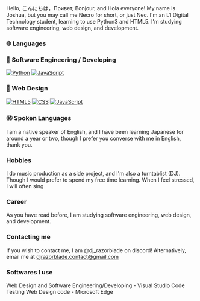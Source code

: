 Hello, こんにちは，Привет, Bonjour, and Hola everyone!  My name is Joshua, but you may call me Necro for short, or just Nec.
I'm an L1 Digital Technology student, learning to use Python3 and HTML5.
I'm studying software engineering, web design, and development.

### 🌐 Languages

### 📁 Software Engineering / Developing
[![Python](https://img.shields.io/badge/Python-%233776AB.svg?style=for-the-badge&logo=Python&logoColor=white)](https://www.python.org/)
[![JavaScript](https://img.shields.io/badge/JavaScript-%23F7DF1E.svg?style=for-the-badge&logo=JavaScript&logoColor=black)](https://developer.mozilla.org/en-US/docs/Web/JavaScript)

### 🛜 Web Design
[![HTML5](https://img.shields.io/badge/HTML5-%23E34F26.svg?style=for-the-badge&logo=HTML5&logoColor=white)](https://developer.mozilla.org/en-US/docs/Web/HTML)
[![CSS](https://img.shields.io/badge/CSS3-%231572B6.svg?style=for-the-badge&logo=CSS3&logoColor=white)](https://developer.mozilla.org/en-US/docs/Web/CSS)
[![JavaScript](https://img.shields.io/badge/JavaScript-%23F7DF1E.svg?style=for-the-badge&logo=JavaScript&logoColor=black)](https://developer.mozilla.org/en-US/docs/Web/JavaScript)

### ㊙️ Spoken Languages

I am a native speaker of English, and I have been learning Japanese for around a year or two,
though I prefer you converse with me in English, thank you.

### Hobbies
I do music production as a side project, and I'm also a turntablist (DJ). Though I would prefer to spend my free time learning.
When I feel stressed, I will often sing 

### Career
As you have read before, I am studying software engineering, web design, and development.

### Contacting me
If you wish to contact me, I am @dj_razorblade on discord!
Alternatively, email me at djrazorblade.contact@gmail.com

### Softwares I use
Web Design and Software Engineering/Developing - Visual Studio Code
Testing Web Design code - Microsoft Edge
